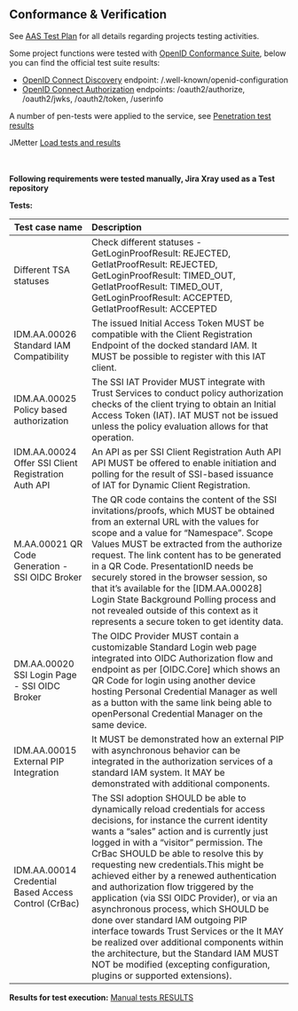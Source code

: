 ## Conformance & Verification

See [AAS Test Plan](./Test_Plan.docx) for all details regarding projects testing activities.

Some project functions were tested with [OpenID Conformance Suite](https://openid.net/certification/about-conformance-suite/), below you can find the official test suite results:

- [OpenID Connect Discovery](./config) endpoint: /.well-known/openid-configuration
- [OpenID Connect Authorization](./auth) endpoints: /oauth2/authorize, /oauth2/jwks, /oauth2/token, /userinfo

A number of pen-tests were applied to the service, see [Penetration test results](./pentest) 

JMetter [Load tests and results](./load)

<br><br>
<strong>Following requirements were tested manually, Jira Xray used as a Test repository</strong>

<strong>Tests:</strong>

| Test case name                                       | Description                                  | 
|------------------------------------------------------|:-----------------------------------------------|
| Different TSA statuses                               |Check different statuses - GetLoginProofResult: REJECTED, GetIatProofResult: REJECTED, GetLoginProofResult: TIMED_OUT, GetIatProofResult: TIMED_OUT, GetLoginProofResult: ACCEPTED, GetIatProofResult: ACCEPTED | 
| IDM.AA.00026 Standard IAM Compatibility              | The issued Initial Access Token MUST be compatible with the Client Registration Endpoint of the docked standard IAM. It MUST be possible to register with this IAT client.| 
| IDM.AA.00025 Policy based authorization              |The SSI IAT Provider MUST integrate with Trust Services to conduct policy authorization checks of the client trying to obtain an Initial Access Token (IAT). IAT MUST not be issued unless the policy evaluation allows for that operation.|
| IDM.AA.00024 Offer SSI Client Registration Auth API  |An API as per SSI Client Registration Auth API API MUST be offered to enable initiation and polling for the result of SSI-based issuance of IAT for Dynamic Client Registration.| 
| M.AA.00021 QR Code Generation - SSI OIDC Broker      |The QR code contains the content of the SSI invitations/proofs, which MUST be obtained from an external URL with the values for scope and a value for “Namespace”. Scope Values MUST be extracted from the authorize request. The link content has to be generated in a QR Code. PresentationID needs be securely stored in the browser session, so that it’s available for the [IDM.AA.00028] Login State Background Polling process and not revealed outside of this context as it represents a secure token to get identity data.|
| DM.AA.00020 SSI Login Page - SSI OIDC Broker         |The OIDC Provider MUST contain a customizable Standard Login web page integrated into OIDC Authorization flow and endpoint as per [OIDC.Core] which shows an QR Code for login using another device hosting Personal Credential Manager as well as a button with the same link being able to openPersonal Credential Manager on the same device.| 
| IDM.AA.00015 External PIP Integration                |It MUST be demonstrated how an external PIP with asynchronous behavior can be integrated in the authorization services of a standard IAM system. It MAY be demonstrated with additional components.|
| IDM.AA.00014 Credential Based Access Control (CrBac) |The SSI adoption SHOULD be able to dynamically reload credentials for access decisions, for instance the current identity wants a “sales” action and is currently just logged in with a “visitor” permission. The CrBac SHOULD be able to resolve this by requesting new credentials.This might be achieved either by a renewed authentication and authorization flow triggered by the application (via SSI OIDC Provider), or via an asynchronous process, which SHOULD be done over standard IAM outgoing PIP interface towards Trust Services or the It MAY be realized over additional components within the architecture, but the Standard IAM MUST NOT be modified (excepting configuration, plugins or supported extensions).| 



<strong>Results for test execution:</strong> <a href="test_execution_results.PNG">Manual tests RESULTS</a>
